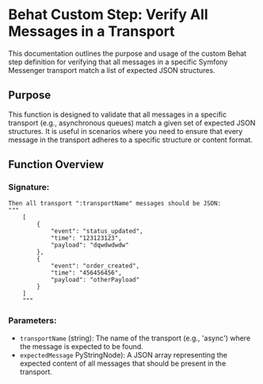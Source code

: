 # Behat Custom Step: Verify All Messages in a Transport

This documentation outlines the purpose and usage of the custom Behat step definition for verifying that all messages in a specific Symfony Messenger transport match a list of expected JSON structures.

## Purpose

This function is designed to validate that all messages in a specific transport (e.g., asynchronous queues) match a given set of expected JSON structures. It is useful in scenarios where you need to ensure that every message in the transport adheres to a specific structure or content format.

## Function Overview

### Signature:
```gherkin
Then all transport ":transportName" messages should be JSON:
"""
    [
        {
            "event": "status_updated",
            "time": "123123123",
            "payload": "dqwdwdwdw"
        },
        {
            "event": "order_created",
            "time": "456456456",
            "payload": "otherPayload"
        }
    ]
    """

```

### Parameters:
- `transportName` (string): The name of the transport (e.g., 'async') where the message is expected to be found.
- `expectedMessage` PyStringNode): A JSON array representing the expected content of all messages that should be present in the transport.
